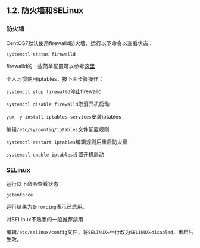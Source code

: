 ## 1.2. 防火墙和SELinux

### 防火墙

CentOS7默认使用firewalld防火墙，运行以下命令以查看状态：

`systemctl status firewalld`

firewalld的一些简单配置可以参考[这里](https://www.server-world.info/en/note?os=CentOS_7&p=firewalld)

个人习惯使用iptables，按下面步骤操作：

`systemctl stop firewalld`停止firewalld

`systemctl disable firewalld`取消开机启动

`yum -y install iptables-services`安装iptables

编辑`/etc/sysconfig/iptables`文件配置规则

`systemctl restart iptables`编辑规则后重启防火墙

`systemctl enable iptables`设置开机启动

### SELinux

运行以下命令查看状态：

`getenforce`

运行结果为`Enforcing`表示已启用。

对SELinux不熟悉的一般推荐禁用：

编辑`/etc/selinux/config`文件，将`SELINUX=`一行改为`SELINUX=disabled`，重启后生效。
